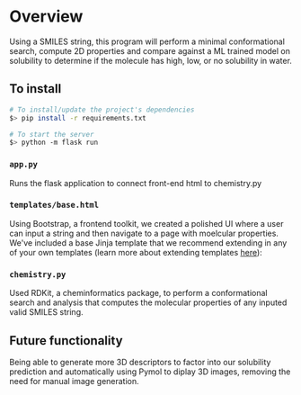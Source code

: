 # Overview

Using a SMILES string, this program will perform a minimal conformational search, compute 2D properties and compare against a ML trained model on solubility to determine if the molecule has high, low, or no solubility in water. 

## To install
```sh
# To install/update the project's dependencies
$> pip install -r requirements.txt

# To start the server
$> python -m flask run
```
### `app.py`

Runs the flask application to connect front-end html to chemistry.py

### `templates/base.html`

Using Bootstrap, a frontend toolkit, we created a polished UI where a user can input a string and then navigate to a page with moelcular properties. 
We've included a base Jinja template that we recommend extending in any of your own templates (learn more about extending templates [here](https://jinja.palletsprojects.com/en/stable/templates/#template-inheritance)):

### `chemistry.py`

Used RDKit, a cheminformatics package, to perform a conformational search and analysis that computes the molecular properties of any inputed valid SMILES string. 

## Future functionality 

Being able to generate more 3D descriptors to factor into our solubility prediction and automatically using Pymol to diplay 3D images, removing the need for manual image generation. 
